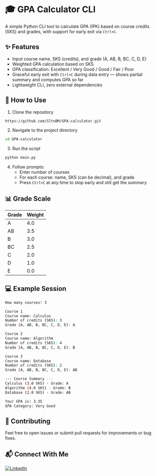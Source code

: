 # 🎓 GPA Calculator CLI
A simple Python CLI tool to calculate GPA (IPK) based on course credits (SKS) and grades, with support for early exit via `Ctrl+C`.

## ✨ Features
- Input course name, SKS (credits), and grade (A, AB, B, BC, C, D, E)
- Weighted GPA calculation based on SKS
- GPA classification: Excellent / Very Good / Good / Fair / Poor
- Graceful early exit with `Ctrl+C` during data entry — shows partial summary and computes GPA so far
- Lightweight CLI, zero external dependencies

## 🚀 How to Use
1. Clone the repository
```bash
https://github.com/SltnBM/GPA-calculator.git
```
2. Navigate to the project directory
```bash
cd GPA-calculator
```
3. Run the script
```bash
python main.py
```
4. Follow prompts:
   - Enter number of courses
   - For each course: name, SKS (can be decimal), and grade
   - Press `Ctrl+C` at any time to stop early and still get the summary

## 📊 Grade Scale
| Grade | Weight |
|-------|--------|
| A     | 4.0    |
| AB    | 3.5    |
| B     | 3.0    |
| BC    | 2.5    |
| C     | 2.0    |
| D     | 1.0    |
| E     | 0.0    |

## 💻 Example Session
```bash
How many courses? 3

Course 1
Course name: Calculus
Number of credits (SKS): 3
Grade (A, AB, B, BC, C, D, E): A

Course 2
Course name: Algorithm
Number of credits (SKS): 4
Grade (A, AB, B, BC, C, D, E): B

Course 3
Course name: Database
Number of credits (SKS): 2
Grade (A, AB, B, BC, C, D, E): AB

--- Course Summary ---
Calculus (3.0 SKS) - Grade: A
Algorithm (4.0 SKS) - Grade: B
Database (2.0 SKS) - Grade: AB

Your GPA is: 3.35
GPA Category: Very Good
```

## 🤝 Contributing
Feel free to open issues or submit pull requests for improvements or bug fixes.

## 📬 Connect With Me
[![LinkedIn](https://img.shields.io/badge/LinkedIn-Sultan%20Badra-blue?logo=linkedin\&logoColor=white\&style=flat-square)](https://www.linkedin.com/in/sultan-badra)